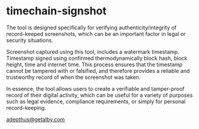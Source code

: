 # timechain-signshot

The tool is designed specifically for verifying authenticity/integrity of record-keeped screenshots, which can be an important factor in legal or security situations. 

Screenshot captured using this tool, includes a watermark timestamp. Timestamp signed using confirmed thermodynamically block hash, block height, time and internet time. This process ensures that the timestamp cannot be tampered with or falsified, and therefore provides a reliable and trustworthy record of when the screenshot was taken. 

In essence, the tool allows users to create a verifiable and tamper-proof record of their digital activity, which can be useful for a variety of purposes such as legal evidence, compliance requirements, or simply for personal record-keeping.

adepthus@getalby.com

